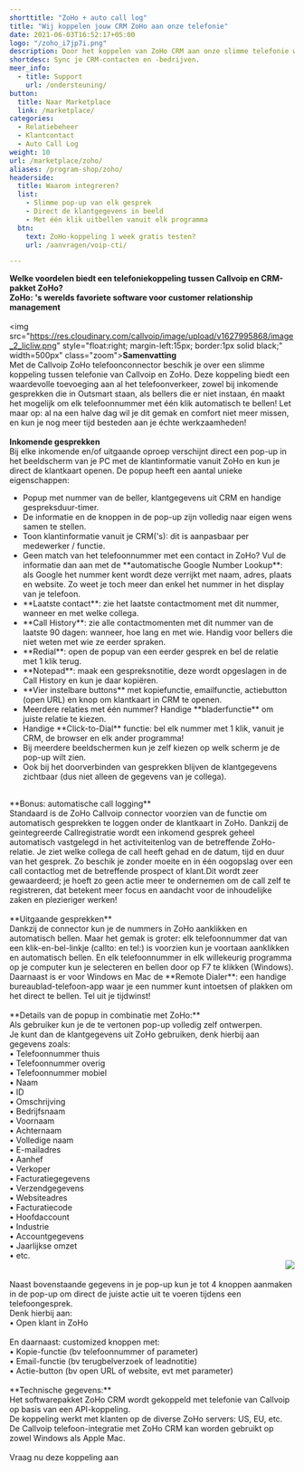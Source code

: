 ```yaml
---
shorttitle: "ZoHo + auto call log"
title: "Wij koppelen jouw CRM ZoHo aan onze telefonie"
date: 2021-06-03T16:52:17+05:00
logo: "/zoho_i7jp7i.png"
description: Door het koppelen van ZoHo CRM aan onze slimme telefonie werk je een stuk efficienter.
shortdesc: Sync je CRM-contacten en -bedrijven.
meer_info:
  - title: Support
    url: /ondersteuning/
button:
  title: Naar Marketplace
  link: /marketplace/
categories:
  - Relatiebeheer
  - Klantcontact
  - Auto Call Log
weight: 10
url: /marketplace/zoho/
aliases: /program-shop/zoho/
headerside:
  title: Waarom integreren?
  list:
    - Slimme pop-up van elk gesprek
    - Direct de klantgegevens in beeld
    - Met één klik uitbellen vanuit elk programma
  btn:
    text: ZoHo-koppeling 1 week gratis testen?
    url: /aanvragen/voip-cti/

---
```


**Welke voordelen biedt een telefoniekoppeling tussen Callvoip en CRM-pakket ZoHo?<br>
ZoHo: 's werelds favoriete software voor customer relationship management**<br>
<br>
<img src="https://res.cloudinary.com/callvoip/image/upload/v1627995868/image_2_licliw.png" style="float:right; margin-left:15px; border:1px solid black;" width=500px" class="zoom">**Samenvatting**<br>
Met de Callvoip ZoHo telefoonconnector beschik je over een slimme koppeling tussen telefonie van Callvoip en ZoHo. Deze koppeling biedt een waardevolle toevoeging aan al het telefoonverkeer, zowel bij inkomende gesprekken die in Outsmart staan, als bellers die er niet instaan, én maakt het mogelijk om elk telefoonnummer met één klik automatisch te bellen! Let maar op: al na een halve dag wil je dit gemak en comfort niet meer missen, en kun je nog meer tijd besteden aan je échte werkzaamheden!<br>
<br>
**Inkomende gesprekken**<br>
Bij elke inkomende en/of uitgaande oproep verschijnt direct een pop-up in het beeldscherm van je PC met de klantinformatie vanuit ZoHo en kun je direct de klantkaart openen. De popup heeft een aantal unieke eigenschappen: <br>
<div class="usp-list">
<ul>
<li>Popup met nummer van de beller, klantgegevens uit CRM en handige gespreksduur-timer.</li>
<li>De informatie en de knoppen in de pop-up zijn volledig naar eigen wens samen te stellen.</li>
<li>Toon klantinformatie vanuit je CRM('s): dit is aanpasbaar per medewerker / functie. </li>
<li>Geen match van het telefoonnummer met een contact in ZoHo? Vul de informatie dan aan met de **automatische Google Number Lookup**: als Google het nummer kent wordt deze verrijkt met naam, adres, plaats en website. Zo weet je toch meer dan enkel het nummer in het display van je telefoon.</li>
<li>**Laatste contact**: zie het laatste contactmoment met dit nummer, wanneer en met welke collega.</li>
<li>**Call History**: zie alle contactmomenten met dit nummer van de laatste 90 dagen: wanneer, hoe lang en met wie. Handig voor bellers die niet weten met wie ze eerder spraken.</li>
<li>**Redial**: open de popup van een eerder gesprek en bel de relatie met 1 klik terug.</li>
<li>**Notepad**: maak een gespreksnotitie, deze wordt opgeslagen in de Call History en kun je daar kopiëren.</li>
<li>**Vier instelbare buttons** met kopiefunctie, emailfunctie, actiebutton (open URL) en knop om klantkaart in CRM te openen.</li>
<li>Meerdere relaties met één nummer? Handige **bladerfunctie** om juiste relatie te kiezen. </li>
<li>Handige **Click-to-Dial** functie: bel elk nummer met 1 klik, vanuit je CRM, de browser en elk ander programma!</li>
<li>Bij meerdere beeldschermen kun je zelf kiezen op welk scherm je de pop-up wilt zien.</li>
<li>Ook bij het doorverbinden van gesprekken blijven de klantgegevens zichtbaar (dus niet alleen de gegevens van je collega).</li>
</ul>
</div>
<br>
**Bonus: automatische call logging**<br>
Standaard is de ZoHo Callvoip connector voorzien van de functie om automatisch gesprekken te loggen onder de klantkaart in ZoHo. Dankzij de geintegreerde Callregistratie wordt een inkomend gesprek geheel automatisch vastgelegd in het activiteitenlog van de betreffende ZoHo-relatie. Je ziet welke collega de call heeft gehad en de datum, tijd en duur van het gesprek. Zo beschik je zonder moeite en in één oogopslag over een call contactlog met de betreffende prospect of klant.Dit wordt zeer gewaardeerd; je hoeft zo geen actie meer te ondernemen om de call zelf te registreren, dat betekent meer focus en aandacht voor de inhoudelijke zaken en plezieriger werken!<br>
<br>
**Uitgaande gesprekken**<br>
Dankzij de connector kun je de nummers in ZoHo aanklikken en automatisch bellen. Maar het gemak is groter: elk telefoonnummer dat van een klik-en-bel-linkje (callto: en tel:) is voorzien kun je voortaan aanklikken en automatisch bellen. En elk telefoonnummer in elk willekeurig programma op je computer kun je selecteren en bellen door op F7 te klikken (Windows). <br>
Daarnaast is er voor Windows en Mac de **Remote Dialer**: een handige bureaublad-telefoon-app waar je een nummer kunt intoetsen of plakken om het direct te bellen. Tel uit je tijdwinst! <br>
<br>
**Details van de popup in combinatie met ZoHo:**<br>
Als gebruiker kun je de te vertonen pop-up volledig zelf ontwerpen. <br>
Je kunt dan de klantgegevens uit ZoHo gebruiken, denk hierbij aan gegevens zoals: <br>
• Telefoonnummer thuis<br>
• Telefoonnummer overig<br>
• Telefoonnummer mobiel<br>
• Naam<br>
• ID<br>
• Omschrijving<br>
• Bedrijfsnaam<br>
• Voornaam<br>
• Achternaam<br>
• Volledige naam<br>
• E-mailadres<br>
• Aanhef<br>
• Verkoper<br>
• Facturatiegegevens<br>
• Verzendgegevens<br>
• Websiteadres<br>
• Facturatiecode<br>
• Hoofdaccount<br>
• Industrie<br>
• Accountgegevens<br>
• Jaarlijkse omzet<br>
• etc.<br>
<img src="https://res.cloudinary.com/callvoip/image/upload/popup_crm_jmr7fc.png" style="float:right">
<br>
<br>
Naast bovenstaande gegevens in je pop-up kun je tot 4 knoppen aanmaken in de pop-up om direct de juiste actie uit te voeren tijdens een telefoongesprek. <br>
Denk hierbij aan:<br>
• Open klant in ZoHo<br>
<br>
En daarnaast: customized knoppen met: <br>
• Kopie-functie (bv telefoonnummer of parameter)<br>
• Email-functie (bv terugbelverzoek of leadnotitie)<br>
• Actie-button (bv open URL of website, evt met parameter) <br>
<br>
**Technische gegevens:**<br>
Het softwarepakket ZoHo CRM wordt gekoppeld met telefonie van Callvoip op basis van een API-koppeling.<br>
De koppeling werkt met klanten op de diverse ZoHo servers: US, EU, etc.<br>
De Callvoip telefoon-integratie met ZoHo CRM kan worden gebruikt op zowel Windows als Apple Mac.<br> 
<br><a onclick="dialog.show();" class="button">Vraag nu deze koppeling aan</a>

